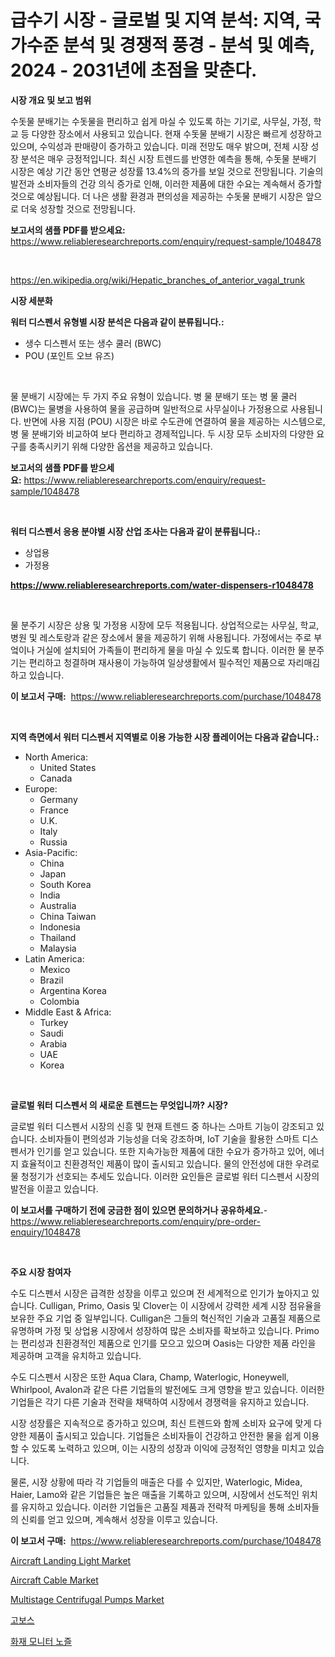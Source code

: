 <p><h1>급수기 시장 - 글로벌 및 지역 분석: 지역, 국가수준 분석 및 경쟁적 풍경 - 분석 및 예측, 2024 - 2031년에 초점을 맞춘다.</h1></p><p><strong>시장 개요 및 보고 범위</strong></p>
<p><p>수돗물 분배기는 수돗물을 편리하고 쉽게 마실 수 있도록 하는 기기로, 사무실, 가정, 학교 등 다양한 장소에서 사용되고 있습니다. 현재 수돗물 분배기 시장은 빠르게 성장하고 있으며, 수익성과 판매량이 증가하고 있습니다. 미래 전망도 매우 밝으며, 전체 시장 성장 분석은 매우 긍정적입니다. 최신 시장 트렌드를 반영한 예측을 통해, 수돗물 분배기 시장은 예상 기간 동안 연평균 성장률 13.4%의 증가를 보일 것으로 전망됩니다. 기술의 발전과 소비자들의 건강 의식 증가로 인해, 이러한 제품에 대한 수요는 계속해서 증가할 것으로 예상됩니다. 더 나은 생활 환경과 편의성을 제공하는 수돗물 분배기 시장은 앞으로 더욱 성장할 것으로 전망됩니다.</p></p>
<p><strong>보고서의 샘플 PDF를 받으세요:</strong> <a href="https://www.reliableresearchreports.com/enquiry/request-sample/1048478">https://www.reliableresearchreports.com/enquiry/request-sample/1048478</a></p>
<p>&nbsp;</p>
<p><a href="https://en.wikipedia.org/wiki/Hepatic_branches_of_anterior_vagal_trunk">https://en.wikipedia.org/wiki/Hepatic_branches_of_anterior_vagal_trunk</a></p>
<p><strong>시장 세분화</strong></p>
<p><strong>워터 디스펜서 유형별 시장 분석은 다음과 같이 분류됩니다.:</strong></p>
<p><ul><li>생수 디스펜서 또는 생수 쿨러 (BWC)</li><li>POU (포인트 오브 유즈)</li></ul></p>
<p>&nbsp;</p>
<p><p>물 분배기 시장에는 두 가지 주요 유형이 있습니다. 병 물 분배기 또는 병 물 쿨러 (BWC)는 물병을 사용하여 물을 공급하며 일반적으로 사무실이나 가정용으로 사용됩니다. 반면에 사용 지점 (POU) 시장은 바로 수도관에 연결하여 물을 제공하는 시스템으로, 병 물 분배기와 비교하여 보다 편리하고 경제적입니다. 두 시장 모두 소비자의 다양한 요구를 충족시키기 위해 다양한 옵션을 제공하고 있습니다.</p></p>
<p><strong>보고서의 샘플 PDF를 받으세요:</strong>&nbsp;<a href="https://www.reliableresearchreports.com/enquiry/request-sample/1048478">https://www.reliableresearchreports.com/enquiry/request-sample/1048478</a></p>
<p>&nbsp;</p>
<p><strong> 워터 디스펜서 응용 분야별 시장 산업 조사는 다음과 같이 분류됩니다.:</strong></p>
<p><ul><li>상업용</li><li>가정용</li></ul></p>
<p><strong><a href="https://www.reliableresearchreports.com/water-dispensers-r1048478">https://www.reliableresearchreports.com/water-dispensers-r1048478</a></strong></p>
<p>&nbsp;</p>
<p><p>물 분주기 시장은 상용 및 가정용 시장에 모두 적용됩니다. 상업적으로는 사무실, 학교, 병원 및 레스토랑과 같은 장소에서 물을 제공하기 위해 사용됩니다. 가정에서는 주로 부엌이나 거실에 설치되어 가족들이 편리하게 물을 마실 수 있도록 합니다. 이러한 물 분주기는 편리하고 청결하며 재사용이 가능하여 일상생활에서 필수적인 제품으로 자리매김하고 있습니다.</p></p>
<p><strong>이 보고서 구매:</strong>&nbsp; <a href="https://www.reliableresearchreports.com/purchase/1048478">https://www.reliableresearchreports.com/purchase/1048478</a></p>
<p>&nbsp;</p>
<p><strong>지역 측면에서 워터 디스펜서 지역별로 이용 가능한 시장 플레이어는 다음과 같습니다.:</strong></p>
<p><ul>
    <li>
        North America:
        <ul>
            <li>United States</li>
            <li>Canada</li>
        </ul>
    </li>
    <li>
        Europe:
        <ul>
            <li>Germany</li>
            <li>France</li>
            <li>U.K.</li>
            <li>Italy</li>
            <li>Russia</li>
        </ul>
    </li>
    <li>
        Asia-Pacific:
        <ul>
            <li>China</li>
            <li>Japan</li>
            <li>South Korea</li>
            <li>India</li>
            <li>Australia</li>
            <li>China Taiwan</li>
            <li>Indonesia</li>
            <li>Thailand</li>
            <li>Malaysia</li>
        </ul>
    </li>
    <li>
        Latin America:
        <ul>
            <li>Mexico</li>
            <li>Brazil</li>
            <li>Argentina Korea</li>
            <li>Colombia</li>
        </ul>
    </li>
    <li>
        Middle East & Africa:
        <ul>
            <li>Turkey</li>
            <li>Saudi</li>
            <li>Arabia</li>
            <li>UAE</li>
            <li>Korea</li>
        </ul>
    </li>
    </ul></p>
<p>&nbsp;</p>
<p><strong>글로벌 워터 디스펜서 의 새로운 트렌드는 무엇입니까? 시장?</strong></p>
<p><p>글로벌 워터 디스펜서 시장의 신흥 및 현재 트렌드 중 하나는 스마트 기능이 강조되고 있습니다. 소비자들이 편의성과 기능성을 더욱 강조하며, IoT 기술을 활용한 스마트 디스펜서가 인기를 얻고 있습니다. 또한 지속가능한 제품에 대한 수요가 증가하고 있어, 에너지 효율적이고 친환경적인 제품이 많이 출시되고 있습니다. 물의 안전성에 대한 우려로 물 청정기가 선호되는 추세도 있습니다. 이러한 요인들은 글로벌 워터 디스펜서 시장의 발전을 이끌고 있습니다.</p></p>
<p><strong>이 보고서를 구매하기 전에 궁금한 점이 있으면 문의하거나 공유하세요.</strong>- <a href="https://www.reliableresearchreports.com/enquiry/pre-order-enquiry/1048478">https://www.reliableresearchreports.com/enquiry/pre-order-enquiry/1048478</a></p>
<p>&nbsp;</p>
<p><strong>주요 시장 참여자</strong></p>
<p><p>수도 디스펜서 시장은 급격한 성장을 이루고 있으며 전 세계적으로 인기가 높아지고 있습니다. Culligan, Primo, Oasis 및 Clover는 이 시장에서 강력한 세계 시장 점유율을 보유한 주요 기업 중 일부입니다. Culligan은 그들의 혁신적인 기술과 고품질 제품으로 유명하며 가정 및 상업용 시장에서 성장하여 많은 소비자를 확보하고 있습니다. Primo는 편리성과 친환경적인 제품으로 인기를 모으고 있으며 Oasis는 다양한 제품 라인을 제공하며 고객을 유치하고 있습니다.</p><p>수도 디스펜서 시장은 또한 Aqua Clara, Champ, Waterlogic, Honeywell, Whirlpool, Avalon과 같은 다른 기업들의 발전에도 크게 영향을 받고 있습니다. 이러한 기업들은 각기 다른 기술과 전략을 채택하여 시장에서 경쟁력을 유지하고 있습니다.</p><p>시장 성장률은 지속적으로 증가하고 있으며, 최신 트렌드와 함께 소비자 요구에 맞게 다양한 제품이 출시되고 있습니다. 기업들은 소비자들이 건강하고 안전한 물을 쉽게 이용할 수 있도록 노력하고 있으며, 이는 시장의 성장과 이익에 긍정적인 영향을 미치고 있습니다.</p><p>물론, 시장 상황에 따라 각 기업들의 매출은 다를 수 있지만, Waterlogic, Midea, Haier, Lamo와 같은 기업들은 높은 매출을 기록하고 있으며, 시장에서 선도적인 위치를 유지하고 있습니다. 이러한 기업들은 고품질 제품과 전략적 마케팅을 통해 소비자들의 신뢰를 얻고 있으며, 계속해서 성장을 이루고 있습니다.</p></p>
<p><strong>이 보고서 구매:</strong>&nbsp;&nbsp;<a href="https://www.reliableresearchreports.com/purchase/1048478">https://www.reliableresearchreports.com/purchase/1048478</a></p>
<p><p><a href="https://medium.com/@samantha.welch56767/aircraft-landing-light-market-industry-trends-and-forecast-for-period-from-2024-to-2031-12a93116a070">Aircraft Landing Light Market</a></p><p><a href="https://medium.com/@samantha.welch56767/aircraft-cable-industry-analysis-report-its-market-size-growing-with-a-cagr-of-14-1-48dc3b68b257">Aircraft Cable Market</a></p><p><a href="https://issuu.com/reportprime-2/docs/multistage-centrifugal-pumps-market-size-2030.pptx">Multistage Centrifugal Pumps Market</a></p><p><a href="https://medium.com/@joshuapierce88/2024%EB%85%84%EB%B6%80%ED%84%B0-2031%EB%85%84%EA%B9%8C%EC%A7%80%EC%9D%98-%EA%B3%A0%EB%B3%B4-%EC%8B%9C%EC%9E%A5%EC%9D%98-%EB%96%A0%EC%98%A4%EB%A5%B4%EB%8A%94-%ED%8A%B8%EB%A0%8C%EB%93%9C-%EA%B8%80%EB%A1%9C%EB%B2%8C-%EC%A0%84%EB%A7%9D%EA%B3%BC-%EB%AF%B8%EB%9E%98-%EC%A0%84%EB%A7%9D-4e1beaecb35c">고보스</a></p><p><a href="https://medium.com/@derrickmafrks96745/%EC%86%8C%ED%99%94%EC%9A%A9-%EB%AA%A8%EB%8B%88%ED%84%B0-%EB%85%B8%EC%A6%90-%EC%8B%9C%EC%9E%A5-%EC%A0%84%EB%A7%9D-%EC%99%84%EC%A0%84%ED%95%9C-%EC%82%B0%EC%97%85-%EB%B6%84%EC%84%9D-2024%EB%85%84%EB%B6%80%ED%84%B0-2031%EB%85%84%EA%B9%8C%EC%A7%80-86737a1a3415">화재 모니터 노즐</a></p></p>